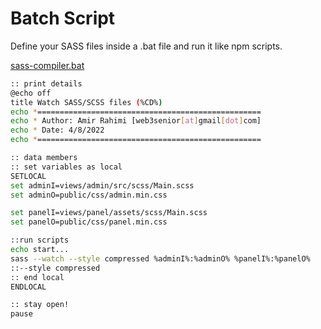 # Batch Script

Define your SASS files inside a .bat file and run it like npm scripts.

[sass-compiler.bat](https://github.com/web3senior/yungul/blob/main/scss/compiler.bat)

```bash
:: print details
@echo off
title Watch SASS/SCSS files (%CD%)
echo *==================================================
echo * Author: Amir Rahimi [web3senior[at]gmail[dot]com]
echo * Date: 4/8/2022
echo *==================================================

:: data members
:: set variables as local
SETLOCAL 
set adminI=views/admin/src/scss/Main.scss
set adminO=public/css/admin.min.css

set panelI=views/panel/assets/scss/Main.scss
set panelO=public/css/panel.min.css

::run scripts
echo start...
sass --watch --style compressed %adminI%:%adminO% %panelI%:%panelO%
::--style compressed
:: end local
ENDLOCAL

:: stay open!
pause
```